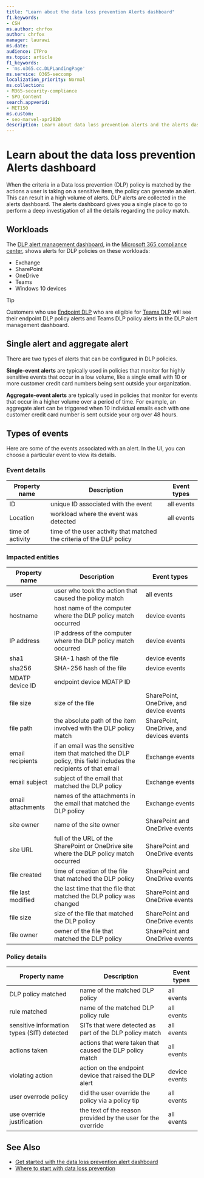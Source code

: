```yaml
---
title: "Learn about the data loss prevention Alerts dashboard"
f1.keywords:
- CSH
ms.author: chrfox
author: chrfox
manager: laurawi
ms.date: 
audience: ITPro
ms.topic: article
f1_keywords:
- 'ms.o365.cc.DLPLandingPage'
ms.service: O365-seccomp
localization_priority: Normal
ms.collection: 
- M365-security-compliance
- SPO_Content
search.appverid: 
- MET150
ms.custom:
- seo-marvel-apr2020
description: Learn about data loss prevention alerts and the alerts dashboard. 
---
```


# Learn about the data loss prevention Alerts dashboard

When the criteria in a Data loss prevention (DLP) policy is matched by the actions a user is taking on a sensitive item, the policy can generate an alert. This can result in a high volume of alerts. DLP alerts are collected in the alerts dashboard. The alerts dashboard gives you a single place to go to perform a deep investigation of all the details regarding the policy match.  

<!-- [Microsoft 365 compliance center](https://compliance.microsoft.com/)-->

## Workloads

The [DLP alert management dashboard](https://compliance.microsoft.com/datalossprevention?viewid=dlpalerts), in the [Microsoft 365 compliance center](https://compliance.microsoft.com/), shows alerts for DLP policies on these workloads:
- Exchange
- SharePoint
- OneDrive
- Teams
- Windows 10 devices 

> [!TIP]
> Customers who use [Endpoint DLP](endpoint-dlp-learn-about.md) who are eligible for [Teams DLP](dlp-microsoft-teams.md) will see their endpoint DLP policy alerts and Teams DLP policy alerts in the DLP alert management dashboard.

## Single alert and aggregate alert

There are two types of alerts that can be configured in DLP policies.

**Single-event alerts** are typically used in policies that monitor for highly sensitive events that occur in a low volume, like a single email with 10 or more customer credit card numbers being sent outside your organization.

**Aggregate-event alerts** are typically used in policies that monitor for events that occur in a higher volume over a period of time. For example, an aggregate alert can be triggered when 10 individual emails each with one customer credit card number is sent outside your org over 48 hours.

## Types of events

Here are some of the events associated with an alert. In the UI, you can choose a particular event to view its details. 

### Event details

|Property name  |Description  |Event types  |
|---------|---------|---------|
|ID |unique ID associated with the event |all events |
|Location |workload where the event was detected|all events |
|time of activity     |time of the user activity that matched the criteria of the DLP policy |

### Impacted entities

|Property name |Description| Event types|
|---------|---------|---------|
|user | user who took the action that caused the policy match | all events|
|hostname | host name of the computer where the DLP policy match occurred | device events|
|IP address | IP address of the computer where the DLP policy match occurred | device events|
|sha1 |SHA-1 hash of the file | device events|
|sha256 | SHA-256 hash of the file | device events|
|MDATP device ID | endpoint device MDATP ID|
|file size | size of the file| SharePoint, OneDrive, and device events|
|file path | the absolute path of the item involved with the DLP policy match | SharePoint, OneDrive, and devices events|
|email recipients |if an email was the sensitive item that matched the DLP policy, this field includes the recipients of that email| Exchange events|
|email subject |subject of the email that matched the DLP policy |Exchange events|
|email attachments | names of the attachments in the email that matched the DLP policy| Exchange events|
|site owner |name of the site owner| SharePoint and OneDrive events|
|site URL |full of the URL of the SharePoint or OneDrive site where the DLP policy match occurred |SharePoint and OneDrive events|
|file created |time of creation of the file that matched the DLP policy |SharePoint and OneDrive events|
|file last modified | the last time that the file that matched the DLP policy was changed | SharePoint and OneDrive events|
|file size | size of the file that matched the DLP policy |SharePoint and OneDrive events|
|file owner |owner of the file that matched the DLP policy |SharePoint and OneDrive events|  

### Policy details

|Property name |Description |Event types |
|---------|---------|---------|
|DLP policy matched |name of the matched DLP policy |all events|
|rule matched |name of the matched DLP policy rule |all events|
|sensitive information types (SIT) detected|SITs that were detected as part of the DLP policy match |all events|
|actions taken |actions that were taken that caused the DLP policy match| all events|
|violating action | action on the endpoint device that raised the DLP alert| device events | 
|user overrode policy |did the user override the policy via a policy tip | all events|
|use override justification |the text of the reason provided by the user for the override | all events|   

## See Also

- [Get started with the data loss prevention alert dashboard](dlp-alerts-dashboard-get-started.md)
- [Where to start with data loss prevention](create-test-tune-dlp-policy.md#where-to-start-with-data-loss-prevention)